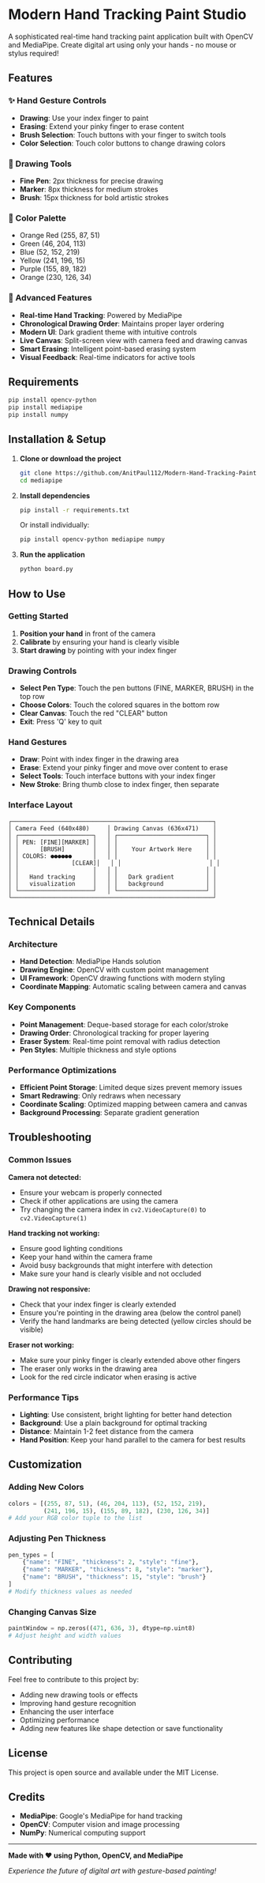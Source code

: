 # Modern Hand Tracking Paint Studio

A sophisticated real-time hand tracking paint application built with OpenCV and MediaPipe. Create digital art using only your hands - no mouse or stylus required!

## Features

### ✨ Hand Gesture Controls
- **Drawing**: Use your index finger to paint
- **Erasing**: Extend your pinky finger to erase content
- **Brush Selection**: Touch buttons with your finger to switch tools
- **Color Selection**: Touch color buttons to change drawing colors

### 🎨 Drawing Tools
- **Fine Pen**: 2px thickness for precise drawing
- **Marker**: 8px thickness for medium strokes
- **Brush**: 15px thickness for bold artistic strokes

### 🌈 Color Palette
- Orange Red (255, 87, 51)
- Green (46, 204, 113)
- Blue (52, 152, 219)
- Yellow (241, 196, 15)
- Purple (155, 89, 182)
- Orange (230, 126, 34)

### 🎯 Advanced Features
- **Real-time Hand Tracking**: Powered by MediaPipe
- **Chronological Drawing Order**: Maintains proper layer ordering
- **Modern UI**: Dark gradient theme with intuitive controls
- **Live Canvas**: Split-screen view with camera feed and drawing canvas
- **Smart Erasing**: Intelligent point-based erasing system
- **Visual Feedback**: Real-time indicators for active tools

## Requirements

```bash
pip install opencv-python
pip install mediapipe
pip install numpy
```

## Installation & Setup

1. **Clone or download the project**
   ```bash
   git clone https://github.com/AnitPaul112/Modern-Hand-Tracking-Paint-Studio
   cd mediapipe
   ```

2. **Install dependencies**
   ```bash
   pip install -r requirements.txt
   ```
   
   Or install individually:
   ```bash
   pip install opencv-python mediapipe numpy
   ```

3. **Run the application**
   ```bash
   python board.py
   ```

## How to Use

### Getting Started
1. **Position your hand** in front of the camera
2. **Calibrate** by ensuring your hand is clearly visible
3. **Start drawing** by pointing with your index finger

### Drawing Controls
- **Select Pen Type**: Touch the pen buttons (FINE, MARKER, BRUSH) in the top row
- **Choose Colors**: Touch the colored squares in the bottom row
- **Clear Canvas**: Touch the red "CLEAR" button
- **Exit**: Press 'Q' key to quit

### Hand Gestures
- **Draw**: Point with index finger in the drawing area
- **Erase**: Extend your pinky finger and move over content to erase
- **Select Tools**: Touch interface buttons with your index finger
- **New Stroke**: Bring thumb close to index finger, then separate

### Interface Layout
```
┌─────────────────────────────────────────────────────────┐
│ Camera Feed (640x480)     │ Drawing Canvas (636x471)    │
│ ┌─────────────────────┐   │ ┌─────────────────────────┐ │
│ │ PEN: [FINE][MARKER] │   │ │                         │ │
│ │      [BRUSH]        │   │ │    Your Artwork Here    │ │
│ │ COLORS: ●●●●●●      │   │ │                         │ │
│ │               [CLEAR]│   │ │                         │ │
│ │                     │   │ │                         │ │
│ │   Hand tracking     │   │ │   Dark gradient         │ │
│ │   visualization     │   │ │   background            │ │
│ └─────────────────────┘   │ └─────────────────────────┘ │
└─────────────────────────────────────────────────────────┘
```

## Technical Details

### Architecture
- **Hand Detection**: MediaPipe Hands solution
- **Drawing Engine**: OpenCV with custom point management
- **UI Framework**: OpenCV drawing functions with modern styling
- **Coordinate Mapping**: Automatic scaling between camera and canvas

### Key Components
- **Point Management**: Deque-based storage for each color/stroke
- **Drawing Order**: Chronological tracking for proper layering
- **Eraser System**: Real-time point removal with radius detection
- **Pen Styles**: Multiple thickness and style options

### Performance Optimizations
- **Efficient Point Storage**: Limited deque sizes prevent memory issues
- **Smart Redrawing**: Only redraws when necessary
- **Coordinate Scaling**: Optimized mapping between camera and canvas
- **Background Processing**: Separate gradient generation

## Troubleshooting

### Common Issues

**Camera not detected:**
- Ensure your webcam is properly connected
- Check if other applications are using the camera
- Try changing the camera index in `cv2.VideoCapture(0)` to `cv2.VideoCapture(1)`

**Hand tracking not working:**
- Ensure good lighting conditions
- Keep your hand within the camera frame
- Avoid busy backgrounds that might interfere with detection
- Make sure your hand is clearly visible and not occluded

**Drawing not responsive:**
- Check that your index finger is clearly extended
- Ensure you're pointing in the drawing area (below the control panel)
- Verify the hand landmarks are being detected (yellow circles should be visible)

**Eraser not working:**
- Make sure your pinky finger is clearly extended above other fingers
- The eraser only works in the drawing area
- Look for the red circle indicator when erasing is active

### Performance Tips
- **Lighting**: Use consistent, bright lighting for better hand detection
- **Background**: Use a plain background for optimal tracking
- **Distance**: Maintain 1-2 feet distance from the camera
- **Hand Position**: Keep your hand parallel to the camera for best results

## Customization

### Adding New Colors
```python
colors = [(255, 87, 51), (46, 204, 113), (52, 152, 219), 
          (241, 196, 15), (155, 89, 182), (230, 126, 34)]
# Add your RGB color tuple to the list
```

### Adjusting Pen Thickness
```python
pen_types = [
    {"name": "FINE", "thickness": 2, "style": "fine"},
    {"name": "MARKER", "thickness": 8, "style": "marker"},
    {"name": "BRUSH", "thickness": 15, "style": "brush"}
]
# Modify thickness values as needed
```

### Changing Canvas Size
```python
paintWindow = np.zeros((471, 636, 3), dtype=np.uint8)
# Adjust height and width values
```

## Contributing

Feel free to contribute to this project by:
- Adding new drawing tools or effects
- Improving hand gesture recognition
- Enhancing the user interface
- Optimizing performance
- Adding new features like shape detection or save functionality

## License

This project is open source and available under the MIT License.

## Credits

- **MediaPipe**: Google's MediaPipe for hand tracking
- **OpenCV**: Computer vision and image processing
- **NumPy**: Numerical computing support

---

**Made with ❤️ using Python, OpenCV, and MediaPipe**

*Experience the future of digital art with gesture-based painting!*
